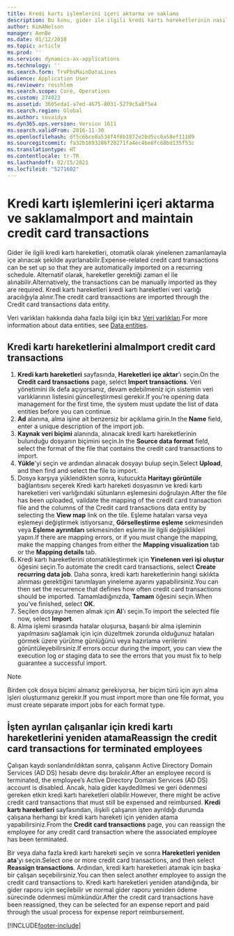 ```yaml
---
title: Kredi kartı işlemlerini içeri aktarma ve saklama
description: Bu konu, gider ile ilgili kredi kartı hareketlerinin nasıl alınacağını ve saklanacağını açıklar. Bu hareketler, yinelenen bir zamanlamada otomatik olarak alınmak üzere ayarlanabilir veya gerektiği şekilde el ile alınırlar.
author: KimANelson
manager: AnnBe
ms.date: 01/12/2018
ms.topic: article
ms.prod: ''
ms.service: dynamics-ax-applications
ms.technology: ''
ms.search.form: TrvPbsMainDataLines
audience: Application User
ms.reviewer: roschlom
ms.search.scope: Core, Operations
ms.custom: 274023
ms.assetid: 3605eda1-a7ed-4675-8031-5279c5a8f5e4
ms.search.region: Global
ms.author: suvaidya
ms.dyn365.ops.version: Version 1611
ms.search.validFrom: 2016-11-30
ms.openlocfilehash: df5c6bce8a534f4f8b1872e2bd5cc8a58ef11189
ms.sourcegitcommit: fa32b1893286f20271fa4ec4be8fc68bd135f53c
ms.translationtype: HT
ms.contentlocale: tr-TR
ms.lasthandoff: 02/15/2021
ms.locfileid: "5271602"
---
```

# <a name="import-and-maintain-credit-card-transactions"></a><span data-ttu-id="55465-104">Kredi kartı işlemlerini içeri aktarma ve saklama</span><span class="sxs-lookup"><span data-stu-id="55465-104">Import and maintain credit card transactions</span></span>

<span data-ttu-id="55465-105">Gider ile ilgili kredi kartı hareketleri, otomatik olarak yinelenen zamanlamayla içe alınacak şekilde ayarlanabilir.</span><span class="sxs-lookup"><span data-stu-id="55465-105">Expense-related credit card transactions can be set up so that they are automatically imported on a recurring schedule.</span></span> <span data-ttu-id="55465-106">Alternatif olarak, hareketler gerektiği zaman el ile alınabilir.</span><span class="sxs-lookup"><span data-stu-id="55465-106">Alternatively, the transactions can be manually imported as they are required.</span></span> <span data-ttu-id="55465-107">Kredi kartı hareketleri kredi kartı hareketleri veri varlığı aracılığıyla alınır.</span><span class="sxs-lookup"><span data-stu-id="55465-107">The credit card transactions are imported through the Credit card transactions data entity.</span></span>

<span data-ttu-id="55465-108">Veri varlıkları hakkında daha fazla bilgi için bkz [Veri varlıkları](https://docs.microsoft.com/dynamics365/fin-ops-core/dev-itpro/data-entities/data-entities).</span><span class="sxs-lookup"><span data-stu-id="55465-108">For more information about data entities, see [Data entities](https://docs.microsoft.com/dynamics365/fin-ops-core/dev-itpro/data-entities/data-entities).</span></span>

## <a name="import-credit-card-transactions"></a><span data-ttu-id="55465-109">Kredi kartı hareketlerini alma</span><span class="sxs-lookup"><span data-stu-id="55465-109">Import credit card transactions</span></span>

1. <span data-ttu-id="55465-110">**Kredi kartı hareketleri** sayfasında, **Hareketleri içe aktar**'ı seçin.</span><span class="sxs-lookup"><span data-stu-id="55465-110">On the **Credit card transactions** page, select **Import transactions**.</span></span> <span data-ttu-id="55465-111">Veri yönetimini ilk defa açıyorsanız, devam edebilmeniz için sistemin veri varlıklarının listesini güncelleştirmesi gerekir.</span><span class="sxs-lookup"><span data-stu-id="55465-111">If you’re opening data management for the first time, the system must update the list of data entities before you can continue.</span></span>
2. <span data-ttu-id="55465-112">**Ad** alanına, alma işine ait benzersiz bir açıklama girin.</span><span class="sxs-lookup"><span data-stu-id="55465-112">In the **Name** field, enter a unique description of the import job.</span></span>
3. <span data-ttu-id="55465-113">**Kaynak veri biçimi** alanında, alınacak kredi kartı hareketlerinin bulunduğu dosyanın biçimini seçin.</span><span class="sxs-lookup"><span data-stu-id="55465-113">In the **Source data format** field, select the format of the file that contains the credit card transactions to import.</span></span>
4. <span data-ttu-id="55465-114">**Yükle**'yi seçin ve ardından alınacak dosyayı bulup seçin.</span><span class="sxs-lookup"><span data-stu-id="55465-114">Select **Upload**, and then find and select the file to import.</span></span>
5. <span data-ttu-id="55465-115">Dosya karşıya yüklendikten sonra, kutucukta **Haritayı görüntüle** bağlantısını seçerek Kredi kartı hareketi dosyasının ve kredi kartı hareketleri veri varlığındaki sütunların eşlemesini doğrulayın.</span><span class="sxs-lookup"><span data-stu-id="55465-115">After the file has been uploaded, validate the mapping of the credit card transaction file and the columns of the Credit card transactions data entity by selecting the **View map** link on the tile.</span></span> <span data-ttu-id="55465-116">Eşleme hataları varsa veya eşlemeyi değiştirmek istiyorsanız, **Görselleştirme eşleme** sekmesinden veya **Eşleme ayrıntıları** sekmesinden eşleme ile ilgili değişiklikleri yapın.</span><span class="sxs-lookup"><span data-stu-id="55465-116">If there are mapping errors, or if you must change the mapping, make the mapping changes from either the **Mapping visualization** tab or the **Mapping details** tab.</span></span>
6. <span data-ttu-id="55465-117">Kredi kartı hareketlerini otomatikleştirmek için **Yinelenen veri işi oluştur** öğesini seçin.</span><span class="sxs-lookup"><span data-stu-id="55465-117">To automate the credit card transactions, select **Create recurring data job**.</span></span> <span data-ttu-id="55465-118">Daha sonra, kredi kartı hareketlerinin hangi sıklıkta alınması gerektiğini tanımlayan yineleme ayarını yapabilirsiniz.</span><span class="sxs-lookup"><span data-stu-id="55465-118">You can then set the recurrence that defines how often credit card transactions should be imported.</span></span> <span data-ttu-id="55465-119">Tamamladığınızda, **Tamam** öğesini seçin.</span><span class="sxs-lookup"><span data-stu-id="55465-119">When you’ve finished, select **OK**.</span></span>
7. <span data-ttu-id="55465-120">Seçilen dosyayı hemen almak için **Al**'ı seçin.</span><span class="sxs-lookup"><span data-stu-id="55465-120">To import the selected file now, select **Import**.</span></span>
8. <span data-ttu-id="55465-121">Alma işlemi sırasında hatalar oluşursa, başarılı bir alma işleminin yapılmasını sağlamak için için düzeltmek zorunda olduğunuz hataları görmek üzere yürütme günlüğünü veya hazırlama verilerini görüntüleyebilirsiniz.</span><span class="sxs-lookup"><span data-stu-id="55465-121">If errors occur during the import, you can view the execution log or staging data to see the errors that you must fix to help guarantee a successful import.</span></span>

> [!NOTE]
> <span data-ttu-id="55465-122">Birden çok dosya biçimi almanız gerekiyorsa, her biçim türü için ayrı alma işleri oluşturmanız gerekir.</span><span class="sxs-lookup"><span data-stu-id="55465-122">If you must import more than one file format, you must create separate import jobs for each format type.</span></span>

## <a name="reassign-the-credit-card-transactions-for-terminated-employees"></a><span data-ttu-id="55465-123">İşten ayrılan çalışanlar için kredi kartı hareketlerini yeniden atama</span><span class="sxs-lookup"><span data-stu-id="55465-123">Reassign the credit card transactions for terminated employees</span></span>

<span data-ttu-id="55465-124">Çalışan kaydı sonlandırıldıktan sonra, çalışanın Active Directory Domain Services (AD DS) hesabı devre dışı bırakılır.</span><span class="sxs-lookup"><span data-stu-id="55465-124">After an employee record is terminated, the employee’s Active Directory Domain Services (AD DS) account is disabled.</span></span> <span data-ttu-id="55465-125">Ancak, hala gider kaydedilmesi ve geri ödenmesi gereken etkin kredi kartı hareketleri olabilir.</span><span class="sxs-lookup"><span data-stu-id="55465-125">However, there might be active credit card transactions that must still be expensed and reimbursed.</span></span> <span data-ttu-id="55465-126">**Kredi kartı hareketleri** sayfasından, ilişkili çalışanın işten ayrıldığı durumda çalışana herhangi bir kredi kartı hareketi için yeniden atama yapabilirsiniz.</span><span class="sxs-lookup"><span data-stu-id="55465-126">From the **Credit card transactions** page, you can reassign the employee for any credit card transaction where the associated employee has been terminated.</span></span>

<span data-ttu-id="55465-127">Bir veya daha fazla kredi kartı hareketi seçin ve sonra **Hareketleri yeniden ata**'yı seçin.</span><span class="sxs-lookup"><span data-stu-id="55465-127">Select one or more credit card transactions, and then select **Reassign transactions**.</span></span> <span data-ttu-id="55465-128">Ardından, kredi kartı hareketleri atamak için başka bir çalışan seçebilirsiniz.</span><span class="sxs-lookup"><span data-stu-id="55465-128">You can then select another employee to assign the credit card transactions to.</span></span> <span data-ttu-id="55465-129">Kredi kartı hareketleri yeniden atandığında, bir gider raporu için seçilebilir ve normal gider raporu yeniden ödeme sürecinde ödenmesi mümkündür.</span><span class="sxs-lookup"><span data-stu-id="55465-129">After the credit card transactions have been reassigned, they can be selected for an expense report and paid through the usual process for expense report reimbursement.</span></span>


[!INCLUDE[footer-include](../includes/footer-banner.md)]